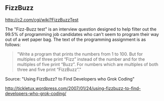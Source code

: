 ## FizzBuzz

http://c2.com/cgi/wiki?FizzBuzzTest

The "Fizz-Buzz test" is an interview question designed to help filter out the 99.5% of programming job candidates who can't seem to program their way out of a wet paper bag. The text of the programming assignment is as follows:

> "Write a program that prints the numbers from 1 to 100. But for multiples of three print “Fizz” instead of the number and for the multiples of five print “Buzz”. For numbers which are multiples of both three and five print “FizzBuzz”."

Source: "Using FizzBuzz? to Find Developers who Grok Coding"

http://tickletux.wordpress.com/2007/01/24/using-fizzbuzz-to-find-developers-who-grok-coding/
